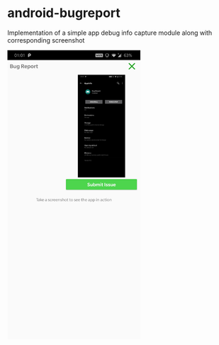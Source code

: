 # android-bugreport
Implementation of a simple app debug info capture module along with corresponding screenshot

<img src="https://github.com/dhruvnagarajan/android-bugreport/blob/master/README/readme-screenshot.jpg" width="300"/>
